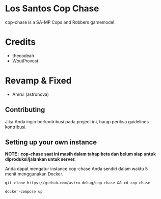 # Los Santos Cop Chase

cop-chase is a SA-MP Cops and Robbers gamemode!

# Credits

- thecodeah
- WoutProvost

# Revamp & Fixed
- Amrul (astronova)

## Contributing

Jika Anda ingin berkontribusi pada project ini, harap periksa guidelines kontribusi.

## Setting up your own instance

**NOTE : cop-chase saat ini masih dalam tahap beta dan belum siap untuk diproduksi/jalankan untuk server.**

Anda dapat mengatur instance cop-chase Anda sendiri dalam waktu 5 menit menggunakan Docker.

```
git clone https://github.com/astro-debug/cop-chase && cd cop-chase
```

```
docker-compose up
```
